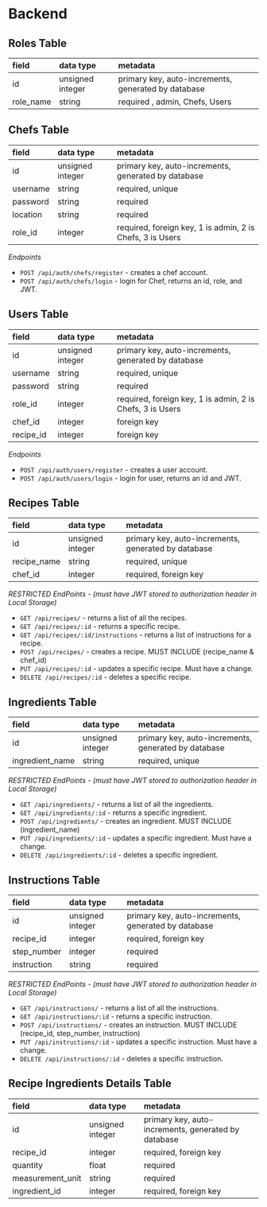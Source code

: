 # Backend

## Roles Table

| field     | data type        | metadata                                            |
| :-------- | :--------------- | :-------------------------------------------------- |
| id        | unsigned integer | primary key, auto-increments, generated by database |
| role_name | string           | required , admin, Chefs, Users                      |

## Chefs Table

| field    | data type        | metadata                                                  |
| :------- | :--------------- | :-------------------------------------------------------- |
| id       | unsigned integer | primary key, auto-increments, generated by database       |
| username | string           | required, unique                                          |
| password | string           | required                                                  |
| location | string           | required                                                  |
| role_id  | integer          | required, foreign key, 1 is admin, 2 is Chefs, 3 is Users |

_Endpoints_ 
 - `POST /api/auth/chefs/register` - creates a chef account.
 - `POST /api/auth/chefs/login` - login for Chef, returns an id, role, and JWT. 


## Users Table

| field     | data type        | metadata                                                  |
| :-------- | :--------------- | :-------------------------------------------------------- |
| id        | unsigned integer | primary key, auto-increments, generated by database       |
| username  | string           | required, unique                                          |
| password  | string           | required                                                  |
| role_id   | integer          | required, foreign key, 1 is admin, 2 is Chefs, 3 is Users |
| chef_id   | integer          | foreign key                                               |
| recipe_id | integer          | foreign key                                               |

_Endpoints_
 - `POST /api/auth/users/register` - creates a user account.
 - `POST /api/auth/users/login` - login for user, returns an id and JWT. 


## Recipes Table

| field       | data type        | metadata                                            |
| :---------- | :--------------- | :-------------------------------------------------- |
| id          | unsigned integer | primary key, auto-increments, generated by database |
| recipe_name | string           | required, unique                                    |
| chef_id     | integer          | required, foreign key                               |

_RESTRICTED EndPoints -  (must have JWT stored to authorization header in Local Storage)_
- `GET /api/recipes/` -  returns a list of all the recipes.
- `GET /api/recipes/:id` - returns a specific recipe.
- `GET /api/recipes/:id/instructions` - returns a list of instructions for a recipe.
- `POST /api/recipes/` - creates a recipe. MUST INCLUDE (recipe_name & chef_id)
- `PUT /api/recipes/:id` - updates a specific recipe. Must have a change.
- `DELETE /api/recipes/:id` - deletes a specific recipe.

## Ingredients Table

| field           | data type        | metadata                                            |
| :-------------- | :--------------- | :-------------------------------------------------- |
| id              | unsigned integer | primary key, auto-increments, generated by database |
| ingredient_name | string           | required, unique                                    |

_RESTRICTED EndPoints -  (must have JWT stored to authorization header in Local Storage)_
- `GET /api/ingredients/` -  returns a list of all the ingredients.
- `GET /api/ingredients/:id` - returns a specific ingredient.
- `POST /api/ingredients/` - creates an ingredient. MUST INCLUDE (ingredient_name)
- `PUT /api/ingredients/:id` - updates a specific ingredient. Must have a change.
- `DELETE /api/ingredients/:id` - deletes a specific ingredient.


## Instructions Table

| field       | data type        | metadata                                            |
| :---------- | :--------------- | :-------------------------------------------------- |
| id          | unsigned integer | primary key, auto-increments, generated by database |
| recipe_id   | integer          | required, foreign key                               |
| step_number | integer          | required                                            |
| instruction | string           | required                                            |

_RESTRICTED EndPoints -  (must have JWT stored to authorization header in Local Storage)_
- `GET /api/instructions/` -  returns a list of all the instructions.
- `GET /api/instructions/:id` - returns a specific instruction.
- `POST /api/instructions/` - creates an instruction. MUST INCLUDE (recipe_id, step_number, instruction)
- `PUT /api/instructions/:id` - updates a specific instruction. Must have a change.
- `DELETE /api/instructions/:id` - deletes a specific instruction.

## Recipe Ingredients Details Table

| field            | data type        | metadata                                            |
| :--------------- | :--------------- | :-------------------------------------------------- |
| id               | unsigned integer | primary key, auto-increments, generated by database |
| recipe_id        | integer          | required, foreign key                               |
| quantity         | float            | required                                            |
| measurement_unit | string           | required                                            |
| ingredient_id    | integer          | required, foreign key                               |

